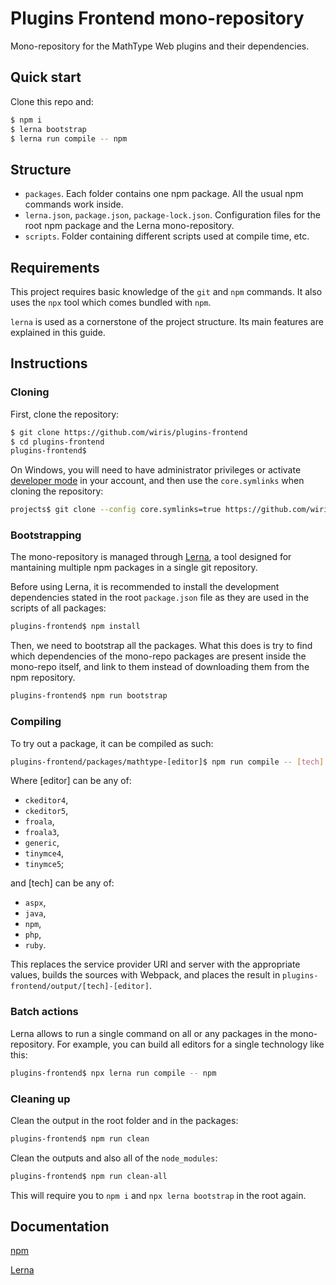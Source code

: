 # Plugins Frontend mono-repository

Mono-repository for the MathType Web plugins and their dependencies.

## Quick start

Clone this repo and:

```sh
$ npm i
$ lerna bootstrap
$ lerna run compile -- npm
```

## Structure

- `packages`. Each folder contains one npm package. All the usual npm commands
work inside.
- `lerna.json`, `package.json`, `package-lock.json`. Configuration files for the
root npm package and the Lerna mono-repository.
- `scripts`. Folder containing different scripts used at compile time, etc.

## Requirements

This project requires basic knowledge of the `git` and `npm` commands.
It also uses the `npx` tool which comes bundled with `npm`.

`lerna` is used as a cornerstone of the project structure. Its main features
are explained in this guide.

## Instructions

### Cloning

First, clone the repository:

```sh
$ git clone https://github.com/wiris/plugins-frontend
$ cd plugins-frontend
plugins-frontend$
```

On Windows, you will need to have administrator privileges or activate
[developer mode](https://docs.microsoft.com/en-us/windows/uwp/get-started/enable-your-device-for-development)
in your account, and then use the `core.symlinks` when cloning the repository:

```sh
projects$ git clone --config core.symlinks=true https://github.com/wiris/plugins-frontend
```

### Bootstrapping

The mono-repository is managed through [Lerna](https://lerna.js.org/), a tool
designed for mantaining multiple npm packages in a single git repository.

Before using Lerna, it is recommended to install the development dependencies
stated in the root `package.json` file as they are used in the scripts of all
packages:

```sh
plugins-frontend$ npm install
```

Then, we need to bootstrap all the packages. What this does is try to find
which dependencies of the mono-repo packages are present inside the mono-repo
itself, and link to them instead of downloading them from the npm repository.

```sh
plugins-frontend$ npm run bootstrap
```

### Compiling

To try out a package, it can be compiled as such:

```sh
plugins-frontend/packages/mathtype-[editor]$ npm run compile -- [tech]
```

Where [editor] can be any of:

- `ckeditor4`,
- `ckeditor5`,
- `froala`,
- `froala3`,
- `generic`,
- `tinymce4`,
- `tinymce5`;

and [tech] can be any of:

- `aspx`,
- `java`,
- `npm`,
- `php`,
- `ruby`.

This replaces the service provider URI and server with the appropriate values,
builds the sources with Webpack, and places the result in
`plugins-frontend/output/[tech]-[editor]`.

### Batch actions

Lerna allows to run a single command on all or any packages in the
mono-repository. For example, you can build all editors for a single technology
like this:

```sh
plugins-frontend$ npx lerna run compile -- npm
```

### Cleaning up

Clean the output in the root folder and in the packages:

```sh
plugins-frontend$ npm run clean
```

Clean the outputs and also all of the `node_modules`:

```sh
plugins-frontend$ npm run clean-all
```

This will require you to `npm i` and `npx lerna bootstrap` in the root again.

## Documentation

[npm](https://docs.npmjs.com/)

[Lerna](https://github.com/lerna/lerna#readme) 